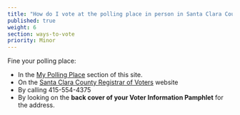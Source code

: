 ```yaml
---
title: "How do I vote at the polling place in person in Santa Clara County?"
published: true
weight: 6
section: ways-to-vote
priority: Minor
---
```


Fine your polling place:  
- In the [My Polling Place](#section-my-polling-place) section of this site.  
- On the [Santa Clara County Registrar of Voters](https://eservices.sccgov.org/rov/?tab=) website  
- By calling 415-554-4375  
- By looking on the **back cover of your Voter Information Pamphlet** for the address.  
